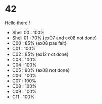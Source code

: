 # 42

Hello there !

* Shell 00 : 100%
* Shell 01 : 70% {ex07 and ex08 not done}
* C00 : 85% {ex08 pas fait}
* C01 : 100%
* C02 : 85% {ex12 not done}
* C03 : 100%
* C04 : 100%
* C05 : 80% {ex08 not done}
* C06 : 100%
* C07 : 100%
* C08 : 100%
* C09 : 100%
* C11 : 100%

